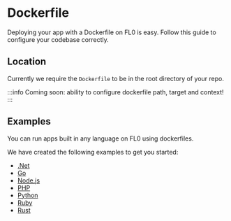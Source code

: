 ---
---

# Dockerfile

Deploying your app with a Dockerfile on FL0 is easy. Follow this guide to configure your codebase correctly.

## Location

Currently we require the `Dockerfile` to be in the root directory of your repo.

:::info
Coming soon: ability to configure dockerfile path, target and context!
:::

## Examples

You can run apps built in any language on FL0 using dockerfiles.

We have created the following examples to get you started:
- [.Net](/docs/quickstarts/dotnet#dockerfile-support)
- [Go](/docs/quickstarts/go#dockerfile-support)
- [Node.js](/docs/quickstarts/nodejs#dockerfile-support)
- [PHP](/docs/quickstarts/php#with-composer--apache)
- [Python](/docs/quickstarts/python#dockerfile-support)
- [Ruby](/docs/quickstarts/ruby#dockerfile-support)
- [Rust](/docs/quickstarts/rust#dockerfile-support)
